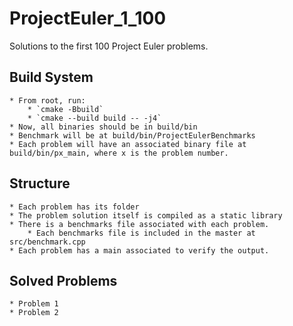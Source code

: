 # ProjectEuler_1_100
Solutions to the first 100 Project Euler problems.

## Build System
    * From root, run:
        * `cmake -Bbuild`
        * `cmake --build build -- -j4`
    * Now, all binaries should be in build/bin
    * Benchmark will be at build/bin/ProjectEulerBenchmarks
    * Each problem will have an associated binary file at build/bin/px_main, where x is the problem number.

## Structure
    * Each problem has its folder
    * The problem solution itself is compiled as a static library
    * There is a benchmarks file associated with each problem.
        * Each benchmarks file is included in the master at src/benchmark.cpp
    * Each problem has a main associated to verify the output.

## Solved Problems
    * Problem 1
    * Problem 2

